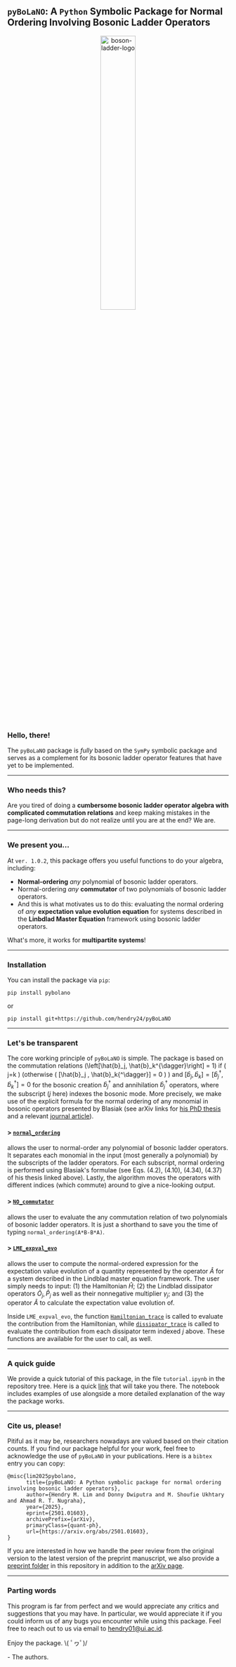## **`pyBoLaNO`: A `Python` Symbolic Package for Normal Ordering Involving Bosonic Ladder Operators**

<div align="center">
<img src="logo.svg" alt="boson-ladder-logo" style = "width:40%">
</div>

### **Hello, there!**

The `pyBoLaNO` package is _fully_ based on the `SymPy` symbolic package and serves as a complement for its bosonic ladder operator features that have yet to be implemented.

---

### **Who needs this?**

Are you tired of doing a **cumbersome bosonic ladder operator algebra with complicated commutation relations** and keep making mistakes in the page-long derivation but do not realize until you are at the end? We are.

---

### **We present you...**

At `ver. 1.0.2`, this package offers you useful functions to do your algebra, including:

-   **Normal-ordering** _any_ polynomial of bosonic ladder operators.
-   Normal-ordering _any_ **commutator** of two polynomials of bosonic ladder operators.
-   And this is what motivates us to do this: evaluating the normal ordering of _any_ 
    **expectation value evolution equation** for systems described in the 
    **Linbdlad Master Equation** framework using bosonic ladder operators.

What's more, it works for **multipartite systems**!

---

### **Installation**

You can install the package via `pip`:
```
pip install pybolano
```
or
```
pip install git+https://github.com/hendry24/pyBoLaNO
```

---

### **Let's be transparent**

The core working principle of `pyBoLaNO` is simple. The package is based on the commutation relations \(\left[\hat{b}_j, \hat{b}_k^{\dagger}\right] = 1\) if \( j=k \) (otherwise \( [\hat{b}_j , \hat{b}_k{^\dagger}] = 0 \) ) and $\left[\hat{b}_j,\hat{b}_k\right]=\left[\hat{b}_j^\dagger,\hat{b}_k^\dagger\right]=0$ for the bosonic creation $\hat{b}_j^\dagger$ and annihilation $\hat{b}_j^\dagger$ operators, where the subscript ($j$ here) indexes the bosonic mode. More precisely, we make use of the explicit formula for the normal ordering of any monomial in bosonic operators presented by Blasiak (see arXiv links for [his PhD thesis](https://arxiv.org/abs/quant-ph/0507206) and a relevant [journal article](https://doi.org/10.1063/1.1990120)).

#### > [`normal_ordering`](https://github.com/hendry24/pyBoLaNO/blob/main/pybolano/core/normal_ordering.py#L221)

allows the user to normal-order any polynomial of bosonic ladder operators. It separates each monomial in the input (most generally a polynomial) by the subscripts of the ladder operators. For each subscript, normal ordering is performed using Blasiak's formulae (see Eqs. (4.2), (4.10), (4.34), (4.37) of his thesis linked above). Lastly, the algorithm moves the operators with different indices (which commute) around to give a nice-looking output.

#### > [`NO_commutator`](https://github.com/hendry24/pyBoLaNO/blob/main/pybolano/core/commutators.py#L35)

allows the user to evaluate the any commutation relation of two polynomials of bosonic ladder operators.
It is just a shorthand to save you the time of typing `normal_ordering(A*B-B*A)`.

#### > [`LME_expval_evo`](https://github.com/hendry24/pyBoLaNO/blob/main/pybolano/core/Lindblad_ME.py#L115) 

allows the user to compute the normal-ordered expression for the expectation value evolution of a quantity represented by the operator $\hat{A}$ for a system described in the Lindblad master equation framework. The user simply needs to input: (1) the Hamiltonian $\hat{H}$; (2) the Lindblad dissipator operators $\hat{O}_j,\hat{P}_j$ as well as their nonnegative multiplier $\gamma_j$; and (3) the operator $\hat{A}$ to calculate the expectation value evolution of.

Inside `LME_expval_evo`, the function [`Hamiltonian_trace`](https://github.com/hendry24/boson_ladder/blob/main/boson_ladder/core/Lindblad_ME.py#L21) is called to evaluate the contribution from the Hamiltonian, while [`dissipator_trace`](https://github.com/hendry24/boson_ladder/blob/main/boson_ladder/core/Lindblad_ME.py#L64) is called to evaluate the contribution from each dissipator term indexed $j$ above. These functions are available for the user to call, as well.

---

### **A quick guide**

We provide a quick tutorial of this package, in the file `tutorial.ipynb` in the repository tree. Here is a quick [link](https://github.com/hendry24/pyBoLaNO/blob/main/tutorial.ipynb) that will take you there. The notebook includes examples of use alongside a more detailed explanation of the way the package works.

---

### **Cite us, please!**

Pitiful as it may be, researchers nowadays are valued based on their citation counts. If you find our package helpful for your work, feel free to acknowledge the use of `pyBoLaNO` in your publications. Here is a `bibtex` entry you can copy:

```
@misc{lim2025pybolano,
      title={pyBoLaNO: A Python symbolic package for normal ordering involving bosonic ladder operators}, 
      author={Hendry M. Lim and Donny Dwiputra and M. Shoufie Ukhtary and Ahmad R. T. Nugraha},
      year={2025},
      eprint={2501.01603},
      archivePrefix={arXiv},
      primaryClass={quant-ph},
      url={https://arxiv.org/abs/2501.01603},
}
```

If you are interested in how we handle the peer review from the original version to the latest version of the preprint manuscript, we also provide a [preprint folder](preprint) in this repository in addition to the [arXiv page](https://arxiv.org/abs/2501.01603).

---

### **Parting words**

This program is far from perfect and we would appreciate any critics and suggestions that you may have. In particular, we would appreciate it if you could inform us of any bugs you encounter while using this package. Feel free to reach out to us via email to [hendry01@ui.ac.id](mailto:hendry01@ui.ac.id).

Enjoy the package. \\( ﾟヮﾟ)/ 

\- The authors.